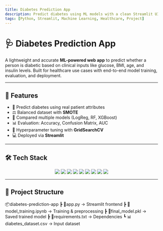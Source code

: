 ```yaml
---
title: Diabetes Prediction App
description: Predict diabetes using ML models with a clean Streamlit UI.
tags: [Python, Streamlit, Machine Learning, Healthcare, Project]
---
```


# 🩺 Diabetes Prediction App

A lightweight and accurate **ML-powered web app** to predict whether a person is diabetic based on clinical inputs like glucose, BMI, age, and insulin levels. Built for healthcare use cases with end-to-end model training, evaluation, and deployment.

---

## 🚀 Features

- 🔬 Predict diabetes using real patient attributes
- ⚖️ Balanced dataset with **SMOTE**
- 🧠 Compared multiple models (LogReg, RF, XGBoost)
- 📊 Evaluation: Accuracy, Confusion Matrix, AUC
- 🧪 Hyperparameter tuning with **GridSearchCV**
- 💻 Deployed via **Streamlit**

---

## 🛠 Tech Stack

<div align="center">

<img src="https://img.shields.io/badge/Python-3776AB?style=for-the-badge&logo=python&logoColor=white"/>
<img src="https://img.shields.io/badge/Pandas-150458?style=for-the-badge&logo=pandas&logoColor=white"/>
<img src="https://img.shields.io/badge/Numpy-013243?style=for-the-badge&logo=numpy&logoColor=white"/>
<img src="https://img.shields.io/badge/Scikit--Learn-F7931E?style=for-the-badge&logo=scikitlearn&logoColor=white"/>
<img src="https://img.shields.io/badge/Streamlit-FF4B4B?style=for-the-badge&logo=streamlit&logoColor=white"/>
<img src="https://img.shields.io/badge/Matplotlib-FF9999?style=for-the-badge&logo=matplotlib&logoColor=black"/>
<img src="https://img.shields.io/badge/XGBoost-EC3E29?style=for-the-badge&logo=xgboost&logoColor=white"/>
<img src="https://img.shields.io/badge/SMOTE-BALANCE-green?style=for-the-badge"/>
<img src="https://img.shields.io/badge/GridSearchCV-TUNING-blue?style=for-the-badge"/>

</div>

---

## 📁 Project Structure

📦diabetes-prediction-app
┣ 📜app.py → Streamlit frontend
┣ 📜model_training.ipynb → Training & preprocessing
┣ 📜final_model.pkl → Saved trained model
┣ 📜requirements.txt → Dependencies
┗ 📊diabetes_dataset.csv → Input dataset
